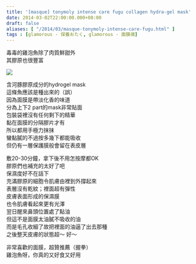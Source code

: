 ```yaml
---
title: '[masque] tonymoly intense care fugu collagen hydra-gel mask'
date: 2014-03-02T22:00:00.000+08:00
draft: false
aliases: [ "/2014/03/masque-tonymoly-intense-care-fugu.html" ]
tags : [glamorous - 保養おたく, glamorous - 面膜魂]
---
```


毒毒的雞泡魚除了肉質鮮甜外  
其膠原也很豐富  
  

![](/images/tonymolyfugu.jpg)

含河豚膠原成分的hydrogel mask  
這條魚應該是種出來的（誤）  
因為面膜是帶淡化香的味道  
分為上下2 part的mask非常貼面  
包裝袋裡沒有任何剩下的精華  
黏在面膜的分隔膠片才有  
所以都用手極力抹抹  
蠻黏膩的不過按多幾下都能吸收  
但仍有一層保護膜般會留在表皮層  
  
敷20-30分鐘，拿下後不用怎按摩都OK  
膠原們也補充的太好了吧  
保濕度好不在話下  
充滿膠原的細胞令肌膚由裡到外撐起來  
表層沒有乾紋；裡面超有彈性  
皮膚表面形成的保濕膜  
也令肌膚看起來更有光澤  
翌日醒來鼻頭位置處了點油  
但這不是面膜太油膩不吸收的油  
而是毛孔收細了故把裡面的油逼了出去那種  
之後整天皮膚的狀態超～ 好～  
  
非常喜歡的面膜，超贊推薦（握拳）  
雞泡魚呀，你真的又好食又好用
